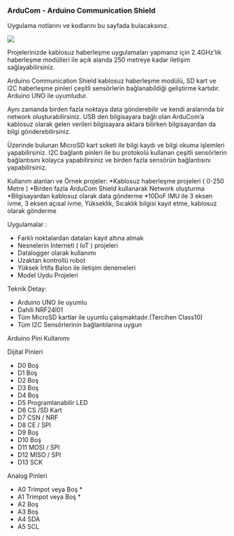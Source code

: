 ### ArduCom - Arduino Communication Shield

Uygulama notlarını ve kodlarını bu sayfada bulacaksınız. 


![](https://camo.githubusercontent.com/ba5fcf3d3f206b85e9e18cdf34eedb6bf2711597/68747470733a2f2f74696e796a70672e636f6d2f736974652f6f75747075742f66747365686d756668316d316d626a642e706e672f61726475436f6d2e706e67)


Projelerinizde kablosuz haberleşme uygulamaları yapmanız için 2.4GHz’lık haberleşme modülleri ile açık alanda 250 metreye kadar iletişim sağlayabilirsiniz.

Arduino Communication Shield kablosuz haberleşme modülü, SD kart ve I2C haberleşme pinleri çeşitli sensörlerin bağlanabildiği geliştirme kartıdır. Arduino UNO ile uyumludur.

Aynı zamanda birden fazla noktaya data gönderebilir ve kendi aralarında bir network oluşturabilirsiniz. USB den bilgisayara bağlı olan ArduCom’a kablosuz olarak gelen verileri bilgisayara aktara bilirken bilgisayardan da bilgi gönderebilirsiniz.

Üzerinde bulunan MicroSD kart soketi ile bilgi kaydı ve bilgi okuma işlemleri yapabilirsiniz. I2C bağlantı pinleri ile bu protokolü kullanan çeşitli sensörlerin bağlantısını kolayca yapabilirsiniz ve birden fazla sensörün bağlantısını yapabilirsiniz.

Kullanım alanları ve Örnek projeler: *Kablosuz haberleşme projeleri ( 0-250 Metre ) *Birden fazla ArduCom Shield kullanarak Network oluşturma *Bilgisayardan kablosuz olarak data gönderme *10DoF IMU ile 3 eksen ivme, 3 eksen açısal ivme, Yükseklik, Sıcaklık bilgisi kayıt etme, kablosuz olarak gönderme

Uygulamalar : 

* Farklı noktalardan dataları kayıt altına almak
* Nesnelerin İnterneti ( IoT ) projeleri
* Datalogger olarak kullanımı
* Uzaktan kontrollü robot
* Yüksek İrtifa Balon ile iletişim denemeleri
* Model Uydu Projeleri

Teknik Detay:

* Arduino UNO ile uyumlu
* Dahili NRF24l01
* Tüm MicroSD kartlar ile uyumlu çalışmaktadır.(Tercihen Class10)
* Tüm I2C Sensörlerinin bağlantılarına uygun


Arduino Pini	Kullanımı

Dijital Pinleri
* D0	Boş
* D1	Boş
* D2	Boş
* D3	Boş
* D4	Boş
* D5	Programlanabilir LED
* D6	CS /SD Kart
* D7	CSN / NRF
* D8	CE / SPI
* D9	Boş
* D10	Boş
* D11	MOSI / SPI
* D12	MISO / SPI
* D13	SCK

Analog Pinleri
* A0	Trimpot veya Boş *
* A1	Trimpot veya Boş *
* A2	Boş
* A3	Boş
* A4	SDA
* A5	SCL
